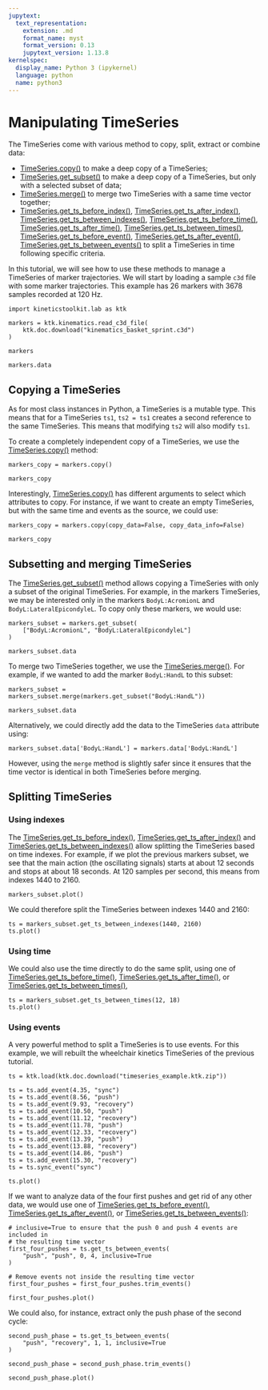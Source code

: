 ```yaml
---
jupytext:
  text_representation:
    extension: .md
    format_name: myst
    format_version: 0.13
    jupytext_version: 1.13.8
kernelspec:
  display_name: Python 3 (ipykernel)
  language: python
  name: python3
---
```


# Manipulating TimeSeries

The TimeSeries come with various method to copy, split, extract or combine data:

- [TimeSeries.copy()](api/kineticstoolkit.TimeSeries.copy.rst) to make a deep copy of a TimeSeries;
- [TimeSeries.get_subset()](api/kineticstoolkit.TimeSeries.get_subset.rst) to make a deep copy of a TimeSeries, but only with a selected subset of data;
- [TimeSeries.merge()](api/kineticstoolkit.TimeSeries.merge.rst) to merge two TimeSeries with a same time vector together;
- [TimeSeries.get_ts_before_index()](api/kineticstoolkit.TimeSeries.get_ts_before_index.rst),
  [TimeSeries.get_ts_after_index()](api/kineticstoolkit.TimeSeries.get_ts_after_index.rst),
  [TimeSeries.get_ts_between_indexes()](api/kineticstoolkit.TimeSeries.get_ts_between_indexes.rst),
  [TimeSeries.get_ts_before_time()](api/kineticstoolkit.TimeSeries.get_ts_before_time.rst),
  [TimeSeries.get_ts_after_time()](api/kineticstoolkit.TimeSeries.get_ts_after_time.rst),
  [TimeSeries.get_ts_between_times()](api/kineticstoolkit.TimeSeries.get_ts_between_times.rst),
  [TimeSeries.get_ts_before_event()](api/kineticstoolkit.TimeSeries.get_ts_before_event.rst),
  [TimeSeries.get_ts_after_event()](api/kineticstoolkit.TimeSeries.get_ts_after_event.rst),
  [TimeSeries.get_ts_between_events()](api/kineticstoolkit.TimeSeries.get_ts_between_events.rst) to split a TimeSeries in time following specific criteria.

In this tutorial, we will see how to use these methods to manage a TimeSeries of marker trajectories. We will start by loading a sample `c3d` file with some marker trajectories. This example has 26 markers with 3678 samples recorded at 120 Hz.

```{code-cell} ipython3
import kineticstoolkit.lab as ktk

markers = ktk.kinematics.read_c3d_file(
    ktk.doc.download("kinematics_basket_sprint.c3d")
)

markers
```

```{code-cell} ipython3
markers.data
```

## Copying a TimeSeries

As for most class instances in Python, a TimeSeries is a mutable type. This means that for a TimeSeries `ts1`, `ts2 = ts1` creates a second reference to the same TimeSeries. This means that modifying `ts2` will also modify `ts1`.

To create a completely independent copy of a TimeSeries, we use the [TimeSeries.copy()](api/kineticstoolkit.TimeSeries.copy.rst) method:

```{code-cell} ipython3
markers_copy = markers.copy()

markers_copy
```

Interestingly, [TimeSeries.copy()](api/kineticstoolkit.TimeSeries.copy.rst) has different arguments to select which attributes to copy. For instance, if we want to create an empty TimeSeries, but with the same time and events as the source, we could use:

```{code-cell} ipython3
markers_copy = markers.copy(copy_data=False, copy_data_info=False)

markers_copy
```

## Subsetting and merging TimeSeries

The [TimeSeries.get_subset()](api/kineticstoolkit.TimeSeries.get_subset.rst) method allows copying a TimeSeries with only a subset of the original TimeSeries. For example, in the markers TimeSeries, we may be interested only in the markers `BodyL:AcromionL` and `BodyL:LateralEpicondyleL`. To copy only these markers, we would use:

```{code-cell} ipython3
markers_subset = markers.get_subset(
    ["BodyL:AcromionL", "BodyL:LateralEpicondyleL"]
)

markers_subset.data
```

To merge two TimeSeries together, we use the [TimeSeries.merge()](api/kineticstoolkit.TimeSeries.merge.rst). For example, if we wanted to add the marker `BodyL:HandL` to this subset:

```{code-cell} ipython3
markers_subset = markers_subset.merge(markers.get_subset("BodyL:HandL"))

markers_subset.data
```

Alternatively, we could directly add the data to the TimeSeries `data` attribute using:

```
markers_subset.data['BodyL:HandL'] = markers.data['BodyL:HandL']
```

However, using the `merge` method is slightly safer since it ensures that the time vector is identical in both TimeSeries before merging.

## Splitting TimeSeries

### Using indexes

The
[TimeSeries.get_ts_before_index()](api/kineticstoolkit.TimeSeries.get_ts_before_index.rst),
[TimeSeries.get_ts_after_index()](api/kineticstoolkit.TimeSeries.get_ts_after_index.rst) and
[TimeSeries.get_ts_between_indexes()](api/kineticstoolkit.TimeSeries.get_ts_between_indexes.rst)
allow splitting the TimeSeries based on time indexes. For example, if we plot the previous markers subset, we see that the main action (the oscillating signals) starts at about 12 seconds and stops at about 18 seconds. At 120 samples per second, this means from indexes 1440 to 2160.

```{code-cell} ipython3
markers_subset.plot()
```

We could therefore split the TimeSeries between indexes 1440 and 2160:

```{code-cell} ipython3
ts = markers_subset.get_ts_between_indexes(1440, 2160)
ts.plot()
```

### Using time

We could also use the time directly to do the same split, using one of
[TimeSeries.get_ts_before_time()](api/kineticstoolkit.TimeSeries.get_ts_before_time.rst),
[TimeSeries.get_ts_after_time()](api/kineticstoolkit.TimeSeries.get_ts_after_time.rst), or
[TimeSeries.get_ts_between_times()](api/kineticstoolkit.TimeSeries.get_ts_between_times.rst),

```{code-cell} ipython3
ts = markers_subset.get_ts_between_times(12, 18)
ts.plot()
```

### Using events

A very powerful method to split a TimeSeries is to use events. For this example, we will rebuilt the wheelchair kinetics TimeSeries of the previous tutorial.

```{code-cell} ipython3
ts = ktk.load(ktk.doc.download("timeseries_example.ktk.zip"))

ts = ts.add_event(4.35, "sync")
ts = ts.add_event(8.56, "push")
ts = ts.add_event(9.93, "recovery")
ts = ts.add_event(10.50, "push")
ts = ts.add_event(11.12, "recovery")
ts = ts.add_event(11.78, "push")
ts = ts.add_event(12.33, "recovery")
ts = ts.add_event(13.39, "push")
ts = ts.add_event(13.88, "recovery")
ts = ts.add_event(14.86, "push")
ts = ts.add_event(15.30, "recovery")
ts = ts.sync_event("sync")

ts.plot()
```

If we want to analyze data of the four first pushes and get rid of any other data, we would use one of
[TimeSeries.get_ts_before_event()](api/kineticstoolkit.TimeSeries.get_ts_before_event.rst),
[TimeSeries.get_ts_after_event()](api/kineticstoolkit.TimeSeries.get_ts_after_event.rst), or
[TimeSeries.get_ts_between_events()](api/kineticstoolkit.TimeSeries.get_ts_between_events.rst):

```{code-cell} ipython3
# inclusive=True to ensure that the push 0 and push 4 events are included in
# the resulting time vector
first_four_pushes = ts.get_ts_between_events(
    "push", "push", 0, 4, inclusive=True
)

# Remove events not inside the resulting time vector
first_four_pushes = first_four_pushes.trim_events()

first_four_pushes.plot()
```

We could also, for instance, extract only the push phase of the second cycle:

```{code-cell} ipython3
second_push_phase = ts.get_ts_between_events(
    "push", "recovery", 1, 1, inclusive=True
)

second_push_phase = second_push_phase.trim_events()

second_push_phase.plot()
```
